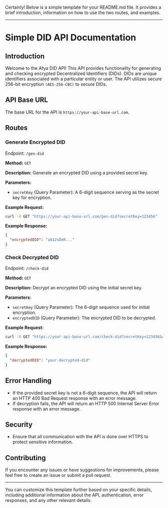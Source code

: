 Certainly! Below is a simple template for your README.md file. It provides a brief introduction, information on how to use the two routes, and examples.

---

# Simple DID API Documentation

## Introduction

Welcome to the Afya DID API! This API provides functionality for generating and checking encrypted Decentralized Identifiers (DIDs). DIDs are unique identifiers associated with a particular entity or user. The API utilizes secure 256-bit encryption `(AES-256-CBC)` to secure DIDs.

## API Base URL

The base URL for the API is `https://your-api-base-url.com`.

## Routes

### Generate Encrypted DID

Endpoint: `/gen-did`

**Method:** `GET`

**Description:** Generate an encrypted DID using a provided secret key.

**Parameters:**
- `secretKey` (Query Parameter): A 6-digit sequence serving as the secret key for encryption.

**Example Request:**
```bash
curl -X GET "https://your-api-base-url.com/gen-did?secretKey=123456"
```

**Example Response:**
```json
{
  "encryptedDID": "aA12sDeR..."
}
```

### Check Decrypted DID

Endpoint: `/check-did`

**Method:** `GET`

**Description:** Decrypt an encrypted DID using the initial secret key.

**Parameters:**
- `secretKey` (Query Parameter): The 6-digit sequence used for initial encryption.
- `encryptedDID` (Query Parameter): The encrypted DID to be decrypted.

**Example Request:**
```bash
curl -X GET "https://your-api-base-url.com/check-did?secretKey=123456&encryptedDID=aA12sDeR..."
```

**Example Response:**
```json
{
  "decryptedDID": "your-decrypted-did"
}
```

## Error Handling

- If the provided secret key is not a 6-digit sequence, the API will return an HTTP 400 Bad Request response with an error message.
- If decryption fails, the API will return an HTTP 500 Internal Server Error response with an error message.

## Security

- Ensure that all communication with the API is done over HTTPS to protect sensitive information.

## Contributing

If you encounter any issues or have suggestions for improvements, please feel free to create an issue or submit a pull request.

---

You can customize this template further based on your specific details, including additional information about the API, authentication, error responses, and any other relevant details.
